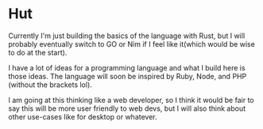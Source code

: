 Hut
===

Currently I'm just building the basics of the language with Rust, but I will probably eventually switch to GO or Nim if I feel like it(which would be wise to do at the start).

I have a lot of ideas for a programming language and what I build here is those ideas. The language will soon be inspired by Ruby, Node, and PHP (without the brackets lol).

I am going at this thinking like a web developer, so I think it would be fair to say this will be more user friendly to web devs, but I will also think about other use-cases like for desktop or whatever.